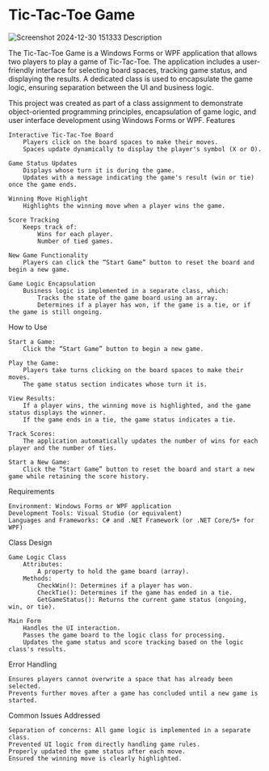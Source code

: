 # Tic-Tac-Toe Game
![Screenshot 2024-12-30 151333](https://github.com/user-attachments/assets/ba73025f-1854-4f59-9663-b308f71d5535)
Description

The Tic-Tac-Toe Game is a Windows Forms or WPF application that allows two players to play a game of Tic-Tac-Toe. The application includes a user-friendly interface for selecting board spaces, tracking game status, and displaying the results. A dedicated class is used to encapsulate the game logic, ensuring separation between the UI and business logic.

This project was created as part of a class assignment to demonstrate object-oriented programming principles, encapsulation of game logic, and user interface development using Windows Forms or WPF.
Features

    Interactive Tic-Tac-Toe Board
        Players click on the board spaces to make their moves.
        Spaces update dynamically to display the player's symbol (X or O).

    Game Status Updates
        Displays whose turn it is during the game.
        Updates with a message indicating the game's result (win or tie) once the game ends.

    Winning Move Highlight
        Highlights the winning move when a player wins the game.

    Score Tracking
        Keeps track of:
            Wins for each player.
            Number of tied games.

    New Game Functionality
        Players can click the “Start Game” button to reset the board and begin a new game.

    Game Logic Encapsulation
        Business logic is implemented in a separate class, which:
            Tracks the state of the game board using an array.
            Determines if a player has won, if the game is a tie, or if the game is still ongoing.

How to Use

    Start a Game:
        Click the “Start Game” button to begin a new game.

    Play the Game:
        Players take turns clicking on the board spaces to make their moves.
        The game status section indicates whose turn it is.

    View Results:
        If a player wins, the winning move is highlighted, and the game status displays the winner.
        If the game ends in a tie, the game status indicates a tie.

    Track Scores:
        The application automatically updates the number of wins for each player and the number of ties.

    Start a New Game:
        Click the “Start Game” button to reset the board and start a new game while retaining the score history.

Requirements

    Environment: Windows Forms or WPF application
    Development Tools: Visual Studio (or equivalent)
    Languages and Frameworks: C# and .NET Framework (or .NET Core/5+ for WPF)

Class Design

    Game Logic Class
        Attributes:
            A property to hold the game board (array).
        Methods:
            CheckWin(): Determines if a player has won.
            CheckTie(): Determines if the game has ended in a tie.
            GetGameStatus(): Returns the current game status (ongoing, win, or tie).

    Main Form
        Handles the UI interaction.
        Passes the game board to the logic class for processing.
        Updates the game status and score tracking based on the logic class's results.

Error Handling

    Ensures players cannot overwrite a space that has already been selected.
    Prevents further moves after a game has concluded until a new game is started.

Common Issues Addressed

    Separation of concerns: All game logic is implemented in a separate class.
    Prevented UI logic from directly handling game rules.
    Properly updated the game status after each move.
    Ensured the winning move is clearly highlighted.
